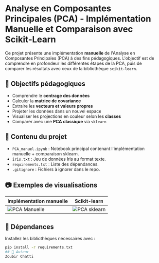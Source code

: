# Analyse en Composantes Principales (PCA) - Implémentation Manuelle et Comparaison avec Scikit-Learn

Ce projet présente une implémentation **manuelle** de l'Analyse en Composantes Principales (PCA) à des fins pédagogiques. L'objectif est de comprendre en profondeur les différentes étapes de la PCA, puis de comparer les résultats avec ceux de la bibliothèque `scikit-learn`.

## 📌 Objectifs pédagogiques

- Comprendre le **centrage des données**
- Calculer la **matrice de covariance**
- Extraire les **vecteurs et valeurs propres**
- Projeter les données dans un nouvel espace
- Visualiser les projections en couleur selon les **classes**
- Comparer avec une **PCA classique** via `sklearn`

## 📁 Contenu du projet

- `PCA_manuel.ipynb` : Notebook principal contenant l'implémentation manuelle + comparaison sklearn.
- `iris.txt` : Jeu de données Iris au format texte.
- `requirements.txt` : Liste des dépendances.
- `.gitignore` : Fichiers à ignorer dans le repo.

## 📷 Exemples de visualisations

| Implémentation manuelle                | Scikit-learn                           |
|-------------------------               |--------------                          |
| ![PCA Manuelle](images/pca_manuel.png) | ![PCA sklearn](images/pca_sklearn.png) |


## 🔧 Dépendances

Installez les bibliothèques nécessaires avec :

```bash
pip install -r requirements.txt
## 👤 Auteur
Zoubir Chatti

